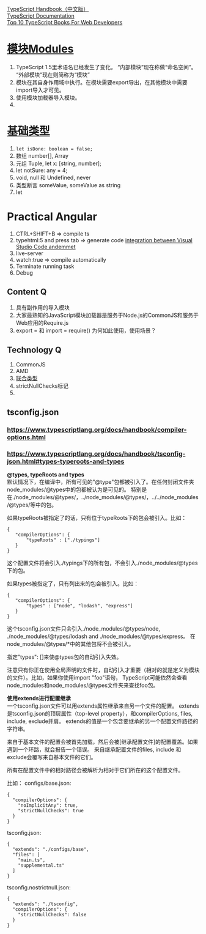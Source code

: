 [TypeScript Handbook（中文版）](https://zhongsp.gitbooks.io/typescript-handbook/content/)  
[TypeScript Documentation](https://www.typescriptlang.org/docs/home.html)  
[Top 10 TypeScript Books For Web Developers](http://whatpixel.com/top-10-typescript-books/)

# [模块](https://zhongsp.gitbooks.io/typescript-handbook/content/doc/handbook/Modules.html)[Modules](https://www.typescriptlang.org/docs/handbook/modules.html)

1. TypeScript 1.5里术语名已经发生了变化。 “内部模块”现在称做“命名空间”。 “外部模块”现在则简称为“模块”  
2. 模块在其自身作用域中执行。在模块需要export导出，在其他模块中需要import导入才可见。  
3. 使用模块加载器导入模块。
4. 

# [基础类型](https://zhongsp.gitbooks.io/typescript-handbook/content/doc/handbook/Basic%20Types.html)

1. `let isDone: boolean = false;`  
2. 数组 number[], Array<number>  
3. 元组 Tuple, let x: [string, number];  
4. let notSure: any = 4;  
5. void, null 和 Undefined, never
6. 类型断言 <string>someValue, someValue as string  
7. let  

# Practical Angular

1. CTRL+SHIFT+B => compile ts  
2. typehtml:5 and press tab => generate code [integration between Visual Studio Code andemmet]()  
3. live-server  
4. watch:true => compile automatically  
5. Terminate running task
6. Debug



## Content Q
1. 具有副作用的导入模块  
2. 大家最熟知的JavaScript模块加载器是服务于Node.js的CommonJS和服务于Web应用的Require.js  
3. export = 和 import = require() 为何如此使用，使用场景？

## Technology Q
1. CommonJS  
2. AMD  
3. [联合类型](https://zhongsp.gitbooks.io/typescript-handbook/content/doc/handbook/Basic%20Types.html)  
4. strictNullChecks标记  
5. 

## tsconfig.json
### https://www.typescriptlang.org/docs/handbook/compiler-options.html
### https://www.typescriptlang.org/docs/handbook/tsconfig-json.html#types-typeroots-and-types
**@types, typeRoots and types**  
默认情况下，在编译中，所有可见的"@type"包都被引入了。在任何封闭文件夹 node_modules/@types中的包都被认为是可见的。
特别是在./node_modules/@types/，../node_modules/@types/，../../node_modules/@types/等中的包。

如果typeRoots被指定了的话，只有位于typeRoots下的包会被引入。比如：
```
{
   "compilerOptions": {
       "typeRoots" : ["./typings"]
   }
}
```
这个配置文件将会引入./typings下的所有包，不会引入./node_modules/@types下的包。

如果types被指定了，只有列出来的包会被引入。比如：
```
{
   "compilerOptions": {
       "types" : ["node", "lodash", "express"]
   }
}
```
这个tsconfig.json文件只会引入./node_modules/@types/node, ./node_modules/@types/lodash and ./node_modules/@types/express。
在node_modules/@types/*中的其他包将不会被引入。

指定"types": []来使@types包的自动引入失效。

注意只有你正在使用全局声明的文件时，自动引入才重要（相对的就是定义为模块的文件）。比如，如果你使用import "foo"语句，
TypeScript可能依然会查看node_modules和node_modules/@types文件夹来查找foo包。

**使用extends进行配置继承**  
一个tsconfig.json文件可以用extends属性继承来自另一个文件的配置。
extends是tsconfig.json的顶层属性（top-level property），和compilerOptions, files, include, exclude并肩。
extends的值是一个包含要继承的另一个配置文件路径的字符串。

来自于基本文件的配置会被首先加载，然后会被[继承配置文件]的配置覆盖。如果遇到一个环路，就会报告一个错误。
来自继承配置文件的files, include 和 exclude会覆写来自基本文件的它们。

所有在配置文件中的相对路径会被解析为相对于它们所在的这个配置文件。

比如：
configs/base.json:
```
{
  "compilerOptions": {
    "noImplicitAny": true,
    "strictNullChecks": true
  }
}
```

tsconfig.json:
```
{
  "extends": "./configs/base",
  "files": [
    "main.ts",
    "supplemental.ts"
  ]
}
```
tsconfig.nostrictnull.json:
```
{
  "extends": "./tsconfig",
  "compilerOptions": {
    "strictNullChecks": false
  }
}
```
 
